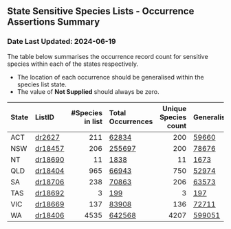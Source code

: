 ## State Sensitive Species Lists - Occurrence Assertions Summary 
### Date Last Updated: 2024-06-19

 The table below summarises the occurrence record count for sensitive species                    within each of the states respectively.

 * The location of each occurrence should be generalised within the species list state. 
 * The value of **Not Supplied** should always be zero. 

| State   | ListID                                                                |   #Species in list | Total Occurrences                                                                                                                     |   Unique Species count | Generalised                                                                                                                                                      | Already Generalised                                                                                                                                                    |  Not Supplied                                                                                                                                       |
|:--------|:----------------------------------------------------------------------|-------------------:|:--------------------------------------------------------------------------------------------------------------------------------------|-----------------------:|:-----------------------------------------------------------------------------------------------------------------------------------------------------------------|:-----------------------------------------------------------------------------------------------------------------------------------------------------------------------|:----------------------------------------------------------------------------------------------------------------------------------------------------|
| ACT     | [dr2627](https://lists-test.ala.org.au/speciesListItem/list/dr2627)   |                211 | [62834](https://biocache-test.ala.org.au/occurrence/search?q=species_list_uid%3Adr2627&fq=state%3A%22Australian+Capital+Territory%22) |                    200 | [59660](https://biocache-test.ala.org.au/occurrence/search?q=species_list_uid%3Adr2627&fq=sensitive%3Ageneralised&fq=state%3A%22Australian+Capital+Territory%22) | [3174](https://biocache-test.ala.org.au/occurrence/search?q=species_list_uid%3Adr2627&fq=sensitive%3AalreadyGeneralised&fq=state%3A%22Australian+Capital+Territory%22) | [0](https://biocache-test.ala.org.au/occurrence/search?q=species_list_uid%3Adr2627&fq=-sensitive%3A*&fq=state%3A%22Australian+Capital+Territory%22) |
| NSW     | [dr18457](https://lists-test.ala.org.au/speciesListItem/list/dr18457) |                206 | [255697](https://biocache-test.ala.org.au/occurrence/search?q=species_list_uid%3Adr18457&fq=state%3A%22New+South+Wales%22)            |                    200 | [78676](https://biocache-test.ala.org.au/occurrence/search?q=species_list_uid%3Adr18457&fq=sensitive%3Ageneralised&fq=state%3A%22New+South+Wales%22)             | [177021](https://biocache-test.ala.org.au/occurrence/search?q=species_list_uid%3Adr18457&fq=sensitive%3AalreadyGeneralised&fq=state%3A%22New+South+Wales%22)           | [0](https://biocache-test.ala.org.au/occurrence/search?q=species_list_uid%3Adr18457&fq=-sensitive%3A*&fq=state%3A%22New+South+Wales%22)             |
| NT      | [dr18690](https://lists-test.ala.org.au/speciesListItem/list/dr18690) |                 11 | [1838](https://biocache-test.ala.org.au/occurrence/search?q=species_list_uid%3Adr18690&fq=state%3A%22Northern+Territory%22)           |                     11 | [1673](https://biocache-test.ala.org.au/occurrence/search?q=species_list_uid%3Adr18690&fq=sensitive%3Ageneralised&fq=state%3A%22Northern+Territory%22)           | [165](https://biocache-test.ala.org.au/occurrence/search?q=species_list_uid%3Adr18690&fq=sensitive%3AalreadyGeneralised&fq=state%3A%22Northern+Territory%22)           | [0](https://biocache-test.ala.org.au/occurrence/search?q=species_list_uid%3Adr18690&fq=-sensitive%3A*&fq=state%3A%22Northern+Territory%22)          |
| QLD     | [dr18404](https://lists-test.ala.org.au/speciesListItem/list/dr18404) |                965 | [66943](https://biocache-test.ala.org.au/occurrence/search?q=species_list_uid%3Adr18404&fq=state%3A%22Queensland%22)                  |                    750 | [52974](https://biocache-test.ala.org.au/occurrence/search?q=species_list_uid%3Adr18404&fq=sensitive%3Ageneralised&fq=state%3A%22Queensland%22)                  | [13969](https://biocache-test.ala.org.au/occurrence/search?q=species_list_uid%3Adr18404&fq=sensitive%3AalreadyGeneralised&fq=state%3A%22Queensland%22)                 | [0](https://biocache-test.ala.org.au/occurrence/search?q=species_list_uid%3Adr18404&fq=-sensitive%3A*&fq=state%3A%22Queensland%22)                  |
| SA      | [dr18706](https://lists-test.ala.org.au/speciesListItem/list/dr18706) |                238 | [70863](https://biocache-test.ala.org.au/occurrence/search?q=species_list_uid%3Adr18706&fq=state%3A%22South+Australia%22)             |                    206 | [63573](https://biocache-test.ala.org.au/occurrence/search?q=species_list_uid%3Adr18706&fq=sensitive%3Ageneralised&fq=state%3A%22South+Australia%22)             | [7290](https://biocache-test.ala.org.au/occurrence/search?q=species_list_uid%3Adr18706&fq=sensitive%3AalreadyGeneralised&fq=state%3A%22South+Australia%22)             | [0](https://biocache-test.ala.org.au/occurrence/search?q=species_list_uid%3Adr18706&fq=-sensitive%3A*&fq=state%3A%22South+Australia%22)             |
| TAS     | [dr18692](https://lists-test.ala.org.au/speciesListItem/list/dr18692) |                  3 | [199](https://biocache-test.ala.org.au/occurrence/search?q=species_list_uid%3Adr18692&fq=state%3A%22Tasmania%22)                      |                      3 | [197](https://biocache-test.ala.org.au/occurrence/search?q=species_list_uid%3Adr18692&fq=sensitive%3Ageneralised&fq=state%3A%22Tasmania%22)                      | [2](https://biocache-test.ala.org.au/occurrence/search?q=species_list_uid%3Adr18692&fq=sensitive%3AalreadyGeneralised&fq=state%3A%22Tasmania%22)                       | [0](https://biocache-test.ala.org.au/occurrence/search?q=species_list_uid%3Adr18692&fq=-sensitive%3A*&fq=state%3A%22Tasmania%22)                    |
| VIC     | [dr18669](https://lists-test.ala.org.au/speciesListItem/list/dr18669) |                137 | [83908](https://biocache-test.ala.org.au/occurrence/search?q=species_list_uid%3Adr18669&fq=state%3A%22Victoria%22)                    |                    136 | [72711](https://biocache-test.ala.org.au/occurrence/search?q=species_list_uid%3Adr18669&fq=sensitive%3Ageneralised&fq=state%3A%22Victoria%22)                    | [11197](https://biocache-test.ala.org.au/occurrence/search?q=species_list_uid%3Adr18669&fq=sensitive%3AalreadyGeneralised&fq=state%3A%22Victoria%22)                   | [0](https://biocache-test.ala.org.au/occurrence/search?q=species_list_uid%3Adr18669&fq=-sensitive%3A*&fq=state%3A%22Victoria%22)                    |
| WA      | [dr18406](https://lists-test.ala.org.au/speciesListItem/list/dr18406) |               4535 | [642568](https://biocache-test.ala.org.au/occurrence/search?q=species_list_uid%3Adr18406&fq=state%3A%22Western+Australia%22)          |                   4207 | [599051](https://biocache-test.ala.org.au/occurrence/search?q=species_list_uid%3Adr18406&fq=sensitive%3Ageneralised&fq=state%3A%22Western+Australia%22)          | [43517](https://biocache-test.ala.org.au/occurrence/search?q=species_list_uid%3Adr18406&fq=sensitive%3AalreadyGeneralised&fq=state%3A%22Western+Australia%22)          | [0](https://biocache-test.ala.org.au/occurrence/search?q=species_list_uid%3Adr18406&fq=-sensitive%3A*&fq=state%3A%22Western+Australia%22)           |
